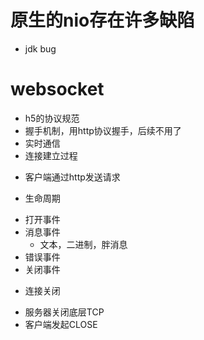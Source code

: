 # 原生的nio存在许多缺陷
- jdk bug

# websocket
- h5的协议规范
- 握手机制，用http协议握手，后续不用了
- 实时通信
- 连接建立过程
 + 客户端通过http发送请求
 
- 生命周期
 + 打开事件
 + 消息事件
    + 文本，二进制，胖消息
 + 错误事件
 + 关闭事件
 
- 连接关闭
 + 服务器关闭底层TCP
 + 客户端发起CLOSE
 
